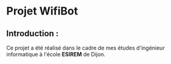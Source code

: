 Projet WifiBot
==============

Introduction :
--------------

Ce projet a été réalisé dans le cadre de mes études d'ingénieur informatique à l'école __ESIREM__ de Dijon.
